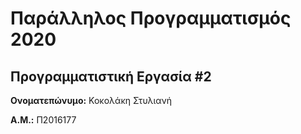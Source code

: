# Παράλληλος Προγραμματισμός 2020
## Προγραμματιστική Εργασία #2

**Ονοματεπώνυμο:** Κοκολάκη Στυλιανή 

**Α.Μ.:** Π2016177
